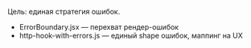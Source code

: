 Цель: единая стратегия ошибок.

- ErrorBoundary.jsx — перехват рендер-ошибок
- http-hook-with-errors.js — единый shape ошибок, маппинг на UX
